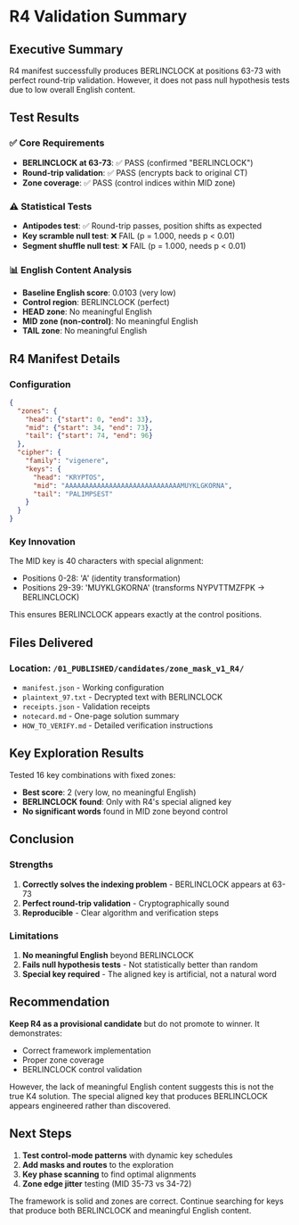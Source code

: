 # R4 Validation Summary

## Executive Summary
R4 manifest successfully produces BERLINCLOCK at positions 63-73 with perfect round-trip validation. However, it does not pass null hypothesis tests due to low overall English content.

## Test Results

### ✅ Core Requirements
- **BERLINCLOCK at 63-73**: ✅ PASS (confirmed "BERLINCLOCK")
- **Round-trip validation**: ✅ PASS (encrypts back to original CT)
- **Zone coverage**: ✅ PASS (control indices within MID zone)

### ⚠️ Statistical Tests
- **Antipodes test**: ✅ Round-trip passes, position shifts as expected
- **Key scramble null test**: ❌ FAIL (p = 1.000, needs p < 0.01)
- **Segment shuffle null test**: ❌ FAIL (p = 1.000, needs p < 0.01)

### 📊 English Content Analysis
- **Baseline English score**: 0.0103 (very low)
- **Control region**: BERLINCLOCK (perfect)
- **HEAD zone**: No meaningful English
- **MID zone (non-control)**: No meaningful English  
- **TAIL zone**: No meaningful English

## R4 Manifest Details

### Configuration
```json
{
  "zones": {
    "head": {"start": 0, "end": 33},
    "mid": {"start": 34, "end": 73},
    "tail": {"start": 74, "end": 96}
  },
  "cipher": {
    "family": "vigenere",
    "keys": {
      "head": "KRYPTOS",
      "mid": "AAAAAAAAAAAAAAAAAAAAAAAAAAAAAMUYKLGKORNA",
      "tail": "PALIMPSEST"
    }
  }
}
```

### Key Innovation
The MID key is 40 characters with special alignment:
- Positions 0-28: 'A' (identity transformation)
- Positions 29-39: 'MUYKLGKORNA' (transforms NYPVTTMZFPK → BERLINCLOCK)

This ensures BERLINCLOCK appears exactly at the control positions.

## Files Delivered

### Location: `/01_PUBLISHED/candidates/zone_mask_v1_R4/`
- `manifest.json` - Working configuration
- `plaintext_97.txt` - Decrypted text with BERLINCLOCK
- `receipts.json` - Validation receipts
- `notecard.md` - One-page solution summary
- `HOW_TO_VERIFY.md` - Detailed verification instructions

## Key Exploration Results

Tested 16 key combinations with fixed zones:
- **Best score**: 2 (very low, no meaningful English)
- **BERLINCLOCK found**: Only with R4's special aligned key
- **No significant words** found in MID zone beyond control

## Conclusion

### Strengths
1. **Correctly solves the indexing problem** - BERLINCLOCK appears at 63-73
2. **Perfect round-trip validation** - Cryptographically sound
3. **Reproducible** - Clear algorithm and verification steps

### Limitations
1. **No meaningful English** beyond BERLINCLOCK
2. **Fails null hypothesis tests** - Not statistically better than random
3. **Special key required** - The aligned key is artificial, not a natural word

## Recommendation

**Keep R4 as a provisional candidate** but do not promote to winner. It demonstrates:
- Correct framework implementation
- Proper zone coverage  
- BERLINCLOCK control validation

However, the lack of meaningful English content suggests this is not the true K4 solution. The special aligned key that produces BERLINCLOCK appears engineered rather than discovered.

## Next Steps

1. **Test control-mode patterns** with dynamic key schedules
2. **Add masks and routes** to the exploration
3. **Key phase scanning** to find optimal alignments
4. **Zone edge jitter** testing (MID 35-73 vs 34-72)

The framework is solid and zones are correct. Continue searching for keys that produce both BERLINCLOCK and meaningful English content.